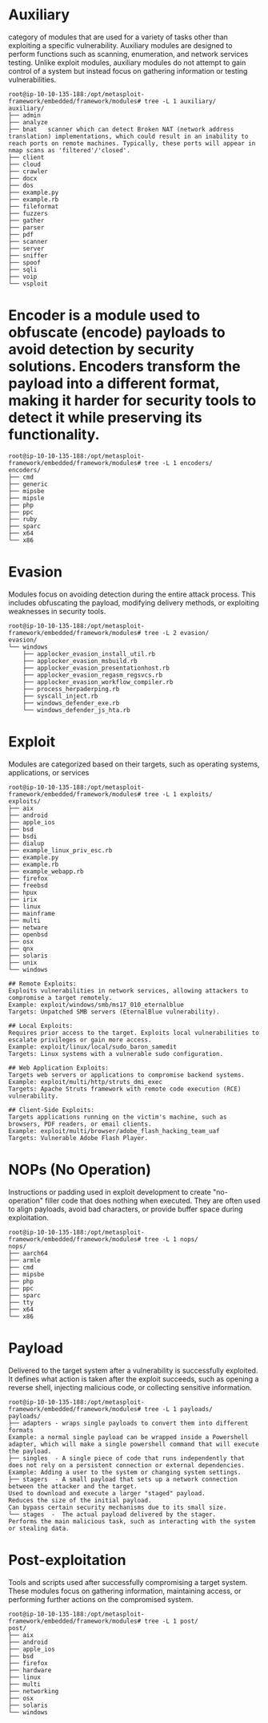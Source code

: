 # Auxiliary
category of modules that are used for a variety of tasks other than exploiting a specific vulnerability. Auxiliary modules are designed to perform functions such as scanning, enumeration, and network services testing. Unlike exploit modules, auxiliary modules do not attempt to gain control of a system but instead focus on gathering information or testing vulnerabilities.
```
root@ip-10-10-135-188:/opt/metasploit-framework/embedded/framework/modules# tree -L 1 auxiliary/
auxiliary/
├── admin
├── analyze
├── bnat   scanner which can detect Broken NAT (network address translation) implementations, which could result in an inability to reach ports on remote machines. Typically, these ports will appear in nmap scans as 'filtered'/'closed'.
├── client
├── cloud
├── crawler
├── docx
├── dos
├── example.py
├── example.rb
├── fileformat
├── fuzzers
├── gather
├── parser
├── pdf
├── scanner
├── server
├── sniffer
├── spoof
├── sqli
├── voip
└── vsploit
```
# Encoder is a module used to obfuscate (encode) payloads to avoid detection by security solutions. Encoders transform the payload into a different format, making it harder for security tools to detect it while preserving its functionality.
```
root@ip-10-10-135-188:/opt/metasploit-framework/embedded/framework/modules# tree -L 1 encoders/
encoders/
├── cmd
├── generic
├── mipsbe
├── mipsle
├── php
├── ppc
├── ruby
├── sparc
├── x64
└── x86
```
# Evasion
Modules focus on avoiding detection during the entire attack process. This includes obfuscating the payload, modifying delivery methods, or exploiting weaknesses in security tools.
```
root@ip-10-10-135-188:/opt/metasploit-framework/embedded/framework/modules# tree -L 2 evasion/
evasion/
└── windows
    ├── applocker_evasion_install_util.rb
    ├── applocker_evasion_msbuild.rb
    ├── applocker_evasion_presentationhost.rb
    ├── applocker_evasion_regasm_regsvcs.rb
    ├── applocker_evasion_workflow_compiler.rb
    ├── process_herpaderping.rb
    ├── syscall_inject.rb
    ├── windows_defender_exe.rb
    └── windows_defender_js_hta.rb
```
# Exploit 
Modules are categorized based on their targets, such as operating systems, applications, or services
```
root@ip-10-10-135-188:/opt/metasploit-framework/embedded/framework/modules# tree -L 1 exploits/
exploits/
├── aix
├── android
├── apple_ios
├── bsd
├── bsdi
├── dialup
├── example_linux_priv_esc.rb
├── example.py
├── example.rb
├── example_webapp.rb
├── firefox
├── freebsd
├── hpux
├── irix
├── linux
├── mainframe
├── multi
├── netware
├── openbsd
├── osx
├── qnx
├── solaris
├── unix
└── windows
```
```
## Remote Exploits:
Exploits vulnerabilities in network services, allowing attackers to compromise a target remotely.
Example: exploit/windows/smb/ms17_010_eternalblue
Targets: Unpatched SMB servers (EternalBlue vulnerability).

## Local Exploits:
Requires prior access to the target. Exploits local vulnerabilities to escalate privileges or gain more access.
Example: exploit/linux/local/sudo_baron_samedit
Targets: Linux systems with a vulnerable sudo configuration.

## Web Application Exploits:
Targets web servers or applications to compromise backend systems.
Example: exploit/multi/http/struts_dmi_exec
Targets: Apache Struts framework with remote code execution (RCE) vulnerability.

## Client-Side Exploits:
Targets applications running on the victim's machine, such as browsers, PDF readers, or email clients.
Example: exploit/multi/browser/adobe_flash_hacking_team_uaf
Targets: Vulnerable Adobe Flash Player.
```
# NOPs (No Operation)
Instructions or padding used in exploit development to create "no-operation" filler code that does nothing when executed. They are often used to align payloads, avoid bad characters, or provide buffer space during exploitation.
```
root@ip-10-10-135-188:/opt/metasploit-framework/embedded/framework/modules# tree -L 1 nops/
nops/
├── aarch64
├── armle
├── cmd
├── mipsbe
├── php
├── ppc
├── sparc
├── tty
├── x64
└── x86 
```
# Payload 
Delivered to the target system after a vulnerability is successfully exploited. It defines what action is taken after the exploit succeeds, such as opening a reverse shell, injecting malicious code, or collecting sensitive information.
```
root@ip-10-10-135-188:/opt/metasploit-framework/embedded/framework/modules# tree -L 1 payloads/
payloads/
├── adapters - wraps single payloads to convert them into different formats
Example: a normal single payload can be wrapped inside a Powershell adapter, which will make a single powershell command that will execute the payload.
├── singles  - A single piece of code that runs independently that does not rely on a persistent connection or external dependencies.
Example: Adding a user to the system or changing system settings.
├── stagers  - A small payload that sets up a network connection between the attacker and the target.
Used to download and execute a larger "staged" payload.
Reduces the size of the initial payload.
Can bypass certain security mechanisms due to its small size.
└── stages  -  The actual payload delivered by the stager.
Performs the main malicious task, such as interacting with the system or stealing data.
```
# Post-exploitation 
Tools and scripts used after successfully compromising a target system. These modules focus on gathering information, maintaining access, or performing further actions on the compromised system.
```
root@ip-10-10-135-188:/opt/metasploit-framework/embedded/framework/modules# tree -L 1 post/
post/
├── aix
├── android
├── apple_ios
├── bsd
├── firefox
├── hardware
├── linux
├── multi
├── networking
├── osx
├── solaris
└── windows
```
